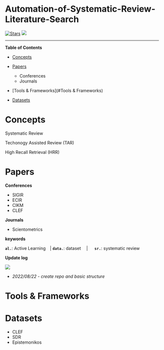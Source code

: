 # Automation-of-Systematic-Review-Literature-Search

[![Stars](https://img.shields.io/github/stars/Shinyu-Mao/Automation-of-Systematic-Review-Literature-Search.svg?color=orange)](https://github.com/Shinyu-Mao/Automation-of-Systematic-Review-Literature-Search/stargazers) ![](https://img.shields.io/github/last-commit/Shinyu-Mao/Automation-of-Systematic-Review-Literature-Search)

---

**Table of Contents**

- [Concepts](#Concepts)
- [Papers](#Papers)
  - Conferences
  - Journals
  
- [Tools & Frameworks](#Tools & Frameworks)
- [Datasets](#Datasets)



# Concepts

Systematic Review

Techonogy Assisted Review (TAR)

High Recall Retrieval (HRR)


# Papers

**Conferences**

- SIGIR
- ECIR
- CIKM
- CLEF 

**Journals**

- Scientometrics

**keywords**

**`al.`**: Active Learning |     **`data.`**: dataset  |   **`sr.`**: systematic review




**Update log**

 ![](https://img.shields.io/github/last-commit/Shinyu-Mao/Automation-of-Systematic-Review-Literature-Search)

- *2022/08/22 -  create repo and basic structure*


# Tools & Frameworks



# Datasets

- CLEF
- SDR
- Epistemonikos



